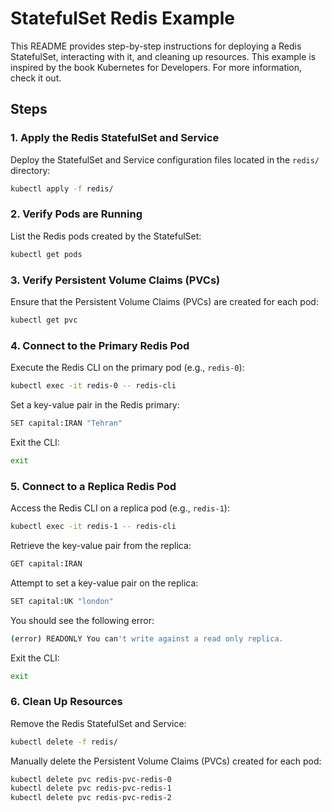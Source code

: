 # StatefulSet Redis Example

This README provides step-by-step instructions for deploying a Redis StatefulSet, interacting with it, and cleaning up resources.
This example is inspired by the book Kubernetes for Developers. For more information, check it out.


## Steps

### 1. Apply the Redis StatefulSet and Service
Deploy the StatefulSet and Service configuration files located in the `redis/` directory:
```bash
kubectl apply -f redis/
```

### 2. Verify Pods are Running
List the Redis pods created by the StatefulSet:
```bash
kubectl get pods
```

### 3. Verify Persistent Volume Claims (PVCs)
Ensure that the Persistent Volume Claims (PVCs) are created for each pod:
```bash
kubectl get pvc
```

### 4. Connect to the Primary Redis Pod
Execute the Redis CLI on the primary pod (e.g., `redis-0`):
```bash
kubectl exec -it redis-0 -- redis-cli
```
Set a key-value pair in the Redis primary:
```bash
SET capital:IRAN "Tehran"
```
Exit the CLI:
```bash
exit
```

### 5. Connect to a Replica Redis Pod
Access the Redis CLI on a replica pod (e.g., `redis-1`):
```bash
kubectl exec -it redis-1 -- redis-cli
```
Retrieve the key-value pair from the replica:
```bash
GET capital:IRAN
```
Attempt to set a key-value pair on the replica:
```bash
SET capital:UK "london"
```
You should see the following error:
```bash
(error) READONLY You can't write against a read only replica.
```
Exit the CLI:
```bash
exit
```

### 6. Clean Up Resources
Remove the Redis StatefulSet and Service:
```bash
kubectl delete -f redis/
```

Manually delete the Persistent Volume Claims (PVCs) created for each pod:
```bash
kubectl delete pvc redis-pvc-redis-0
kubectl delete pvc redis-pvc-redis-1
kubectl delete pvc redis-pvc-redis-2
```